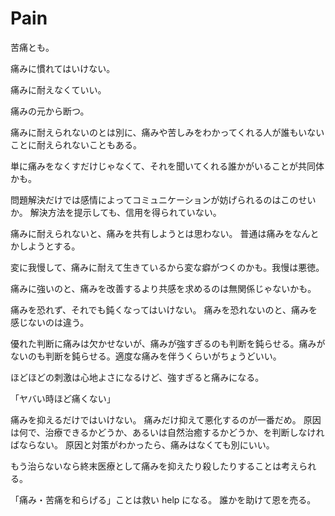 # Pain

苦痛とも。

痛みに慣れてはいけない。

痛みに耐えなくていい。

痛みの元から断つ。

痛みに耐えられないのとは別に、痛みや苦しみをわかってくれる人が誰もいないことに耐えられないこともある。

単に痛みをなくすだけじゃなくて、それを聞いてくれる誰かがいることが共同体かも。

問題解決だけでは感情によってコミュニケーションが妨げられるのはこのせいか。
解決方法を提示しても、信用を得られていない。

痛みに耐えられないと、痛みを共有しようとは思わない。
普通は痛みをなんとかしようとする。

変に我慢して、痛みに耐えて生きているから変な癖がつくのかも。我慢は悪徳。

痛みに強いのと、痛みを改善するより共感を求めるのは無関係じゃないかも。

痛みを恐れず、それでも鈍くなってはいけない。
痛みを恐れないのと、痛みを感じないのは違う。

優れた判断に痛みは欠かせないが、痛みが強すぎるのも判断を鈍らせる。痛みがないのも判断を鈍らせる。適度な痛みを伴うくらいがちょうどいい。

ほどほどの刺激は心地よさになるけど、強すぎると痛みになる。

「ヤバい時ほど痛くない」

痛みを抑えるだけではいけない。
痛みだけ抑えて悪化するのが一番だめ。
原因は何で、治療できるかどうか、あるいは自然治癒するかどうか、を判断しなければならない。
原因と対策がわかったら、痛みはなくても別にいい。

もう治らないなら終末医療として痛みを抑えたり殺したりすることは考えられる。

「痛み・苦痛を和らげる」ことは救い help になる。
誰かを助けて恩を売る。
